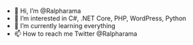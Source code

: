 - 👋 Hi, I’m @Ralpharama
- 👀 I’m interested in C#, .NET Core, PHP, WordPress, Python
- 🌱 I’m currently learning everything
- 📫 How to reach me Twitter @Ralpharama
